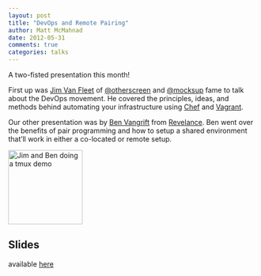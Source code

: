 ```yaml
---
layout: post
title: "DevOps and Remote Pairing"
author: Matt McMahnad
date: 2012-05-31
comments: true
categories: talks
---
```


A two-fisted presentation this month!

First up was [Jim Van Fleet](http://jimvanfleet.com/) of [@otherscreen](http://otherscreen.com/) and [@mocksup](http://mocksup.com/) fame to talk about the DevOps movement. He covered the principles, ideas, and methods behind automating your infrastructure using [Chef](http://www.opscode.com/chef) and [Vagrant](http://vagrantup.com/).

Our other presentation was by [Ben Vangrift](http://ben.vandgrift.com/) from [Revelance](http://thinkrelevance.com/). Ben went over the benefits of pair programming and how to setup a shared environment that’ll work in either a co-located or remote setup.

<a href="http://twitpic.com/9w1g8z" title="Jim and Ben doing a tmux demo"><img src="http://twitpic.com/show/thumb/9w1g8z.jpg" width="150" height="150" alt="Jim and Ben doing a tmux demo"></a>

## Slides ##

available [here](http://ben.vandgrift.com/talks/remote-pairing.pdf)

